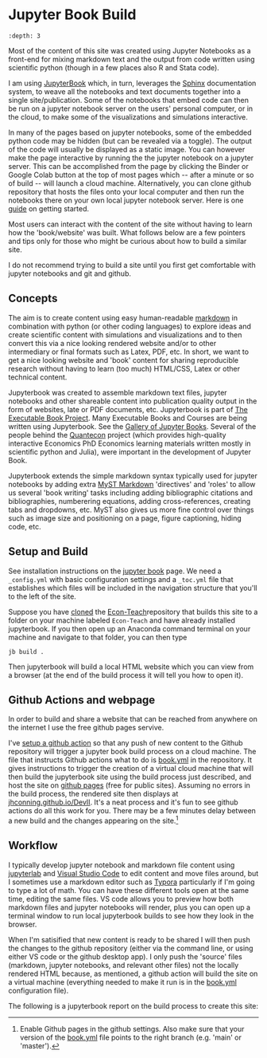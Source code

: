 # Jupyter Book Build

```{contents}
:depth: 3
```

Most of the content of this site was created using Jupyter Notebooks as a front-end for mixing markdown text and the output from code written using scientific python  (though in a few places also R and Stata code).

I am using [JupyterBook](https://jupyterbook.org/intro.html) which, in turn, leverages the [Sphinx](https://www.sphinx-doc.org/en/master/) documentation system, to weave all the notebooks and text documents together into a single site/publication. Some of the notebooks that embed code can then be run on a jupyter notebook server on the users' personal computer, or in the cloud, to make some of the visualizations and simulations interactive.

In many of the pages based on jupyter notebooks, some of the embedded  python code may be hidden (but can be revealed via a toggle).  The output of the code will usually be displayed as a static image. You can however make the page interactive by running the the jupyter notebook on a jupyter server.  This can be accomplished from the page by clicking the Binder or Google Colab button at the top of most pages which -- after a minute or so of build -- will launch a cloud machine. Alternatively, you can clone github repository that hosts the files onto your local computer and then run the notebooks there on your own local jupyter notebook server.  Here is one [guide](https://www.dataquest.io/blog/jupyter-notebook-tutorial/) on getting started. 

Most users can interact with the content of the site without having to learn how the 'book/website' was built. What follows below are a few pointers and tips only for those who might be curious about how to build a similar site.

I do not recommend trying to build a site until you first get comfortable with jupyter notebooks and git and github. 


## Concepts

The aim is to create content using easy human-readable [markdown](https://www.markdownguide.org/getting-started/) in combination with python (or other coding languages) to explore ideas and create scientific content with simulations and visualizations and to then convert this via a nice looking rendered website and/or to other intermediary or final formats such as Latex, PDF, etc.  In short, we want to get a nice looking website and 'book' content for sharing reproducible research without having to learn (too much) HTML/CSS, Latex or other technical content.
 
Jupyterbook was created to assemble markdown text files, jupyter notebooks and other shareable content into publication quality output in the form of websites, late or PDF documents, etc. Jupyterbook is part of [The Executable Book Project](https://executablebooks.org/en/latest/).  Many Executable Books and Courses are being written using Jupyterbook. See the [Gallery of Jupyter Books](https://executablebooks.org/en/latest/gallery.html).  Several of the people behind the [Quantecon](https://quantecon.org/) project (which provides high-quality interactive Economics PhD Economics learning materials written mostly in scientific python and Julia), were important in the development of Jupyter Book.

Jupyterbook extends the simple markdown syntax typically used for jupyter notebooks by adding extra [MyST Markdown](https://jupyterbook.org/content/myst.html) 'directives' and 'roles' to allow us several 'book writing' tasks including adding bibliographic citations and bibliographies, numberering equations, adding cross-references, creating tabs and dropdowns, etc. MyST also gives us more fine control over things such as image size and positioning on a page, figure captioning, hiding code, etc.

## Setup and Build

See installation instructions on the [jupyter book](https://jupyterbook.org/) page.  We need a `_config.yml` with basic configuration settings and a `_toc.yml` file that establishes which files will be included in the navigation structure that you'll to the left of the site.

Suppose you have [cloned](https://docs.github.com/en/repositories/creating-and-managing-repositories/cloning-a-repository) the [Econ-Teach](https://github.com/jhconning/Econ-Teach)repository that builds this site to a folder on your machine labeled `Econ-Teach` and have already installed jupyterbook.  If you then open up an Anaconda command terminal on your machine and navigate to that folder, you can then type

`jb build .`

Then jupyterbook will build a local HTML website which you can view from a browser (at the end of the build process it will tell you how to open it).  


## Github Actions and webpage

In order to build and share a website that can be reached from anywhere on the internet I use the free github pages servive. 

I've [setup a github action](https://jupyterbook.org/publish/gh-pages.html#automatically-host-your-book-with-github-actions) so that any push of new content to the Github repository will trigger a jupyter book build process on a cloud machine. The file that instructs Github actions what to do is [book.yml](https://github.com/jhconning/DevII/blob/main/.github/workflows/book.yml) in the repository. It gives instructions to trigger the creation of a virtual cloud machine that will then build the jupyterbook site using the build process just described, and host the site on [github pages](https://pages.github.com/) (free for public sites). Assuming no errors in the build process, the rendered site then displays at [jhconning.github.io/DevII](https://jhconning.github.io/DevII).  It's a neat process and it's fun to see github actions do all this work for you.  There may be a few minutes delay between a new build and the changes appearing on the site.[^1]

## Workflow

I typically develop jupyter notebook and markdown file content using [jupyterlab](https://jupyter.org/) and [Visual Studio Code](https://code.visualstudio.com/) to edit content and move files around, but I sometimes use a markdown editor such as [Typora](https://typora.io/) particularly if I'm going to type a lot of math.  You can have these different tools open at the same time, editing the same files.  VS code allows you to preview how both markdown files and jupyter notebooks will render, plus you can open up a terminal window to run local jupyterbook builds to see how they look in the browser.  

When I'm satisified that new content is ready to be shared I will then push the changes to the github repository (either via the command line, or using either VS code or the github desktop app).  I only push the 'source' files (markdown, jupyter notebooks, and relevant other files) not the locally rendered HTML because, as mentioned, a github action will build the site on a virtual machine (everything needed to make it run is in the [book.yml](https://github.com/jhconning/Econ-Teach/blob/master/.github/workflows/book.yml) configuration file).  


The following is a jupyterbook report on the build process to create this site:


[^1]: Enable Github pages in the github settings.  Also make sure that your version of the [book.yml](https://github.com/jhconning/DevII/blob/master/.github/workflows/book.yml) file points to the right branch (e.g. 'main' or 'master').
